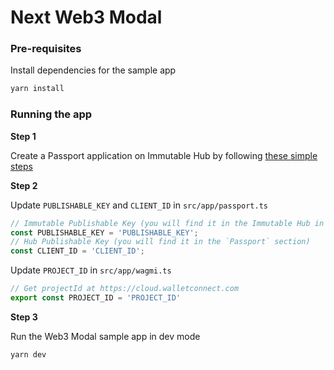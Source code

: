 # Next Web3 Modal

### Pre-requisites

Install dependencies for the sample app

```bash
yarn install
```

### Running the app

**Step 1**

Create a Passport application on Immutable Hub by following [these simple steps](https://docs.immutable.com/docs/zkEVM/products/passport/setup)

**Step 2**

Update `PUBLISHABLE_KEY` and `CLIENT_ID` in `src/app/passport.ts`

```typescript
// Immutable Publishable Key (you will find it in the Immutable Hub in the `API Keys` section)
const PUBLISHABLE_KEY = 'PUBLISHABLE_KEY';
// Hub Publishable Key (you will find it in the `Passport` section)
const CLIENT_ID = 'CLIENT_ID'; 
```

Update `PROJECT_ID` in `src/app/wagmi.ts`

```typescript
// Get projectId at https://cloud.walletconnect.com
export const PROJECT_ID = 'PROJECT_ID'
```

**Step 3**

Run the Web3 Modal sample app in dev mode

```bash
yarn dev
```
